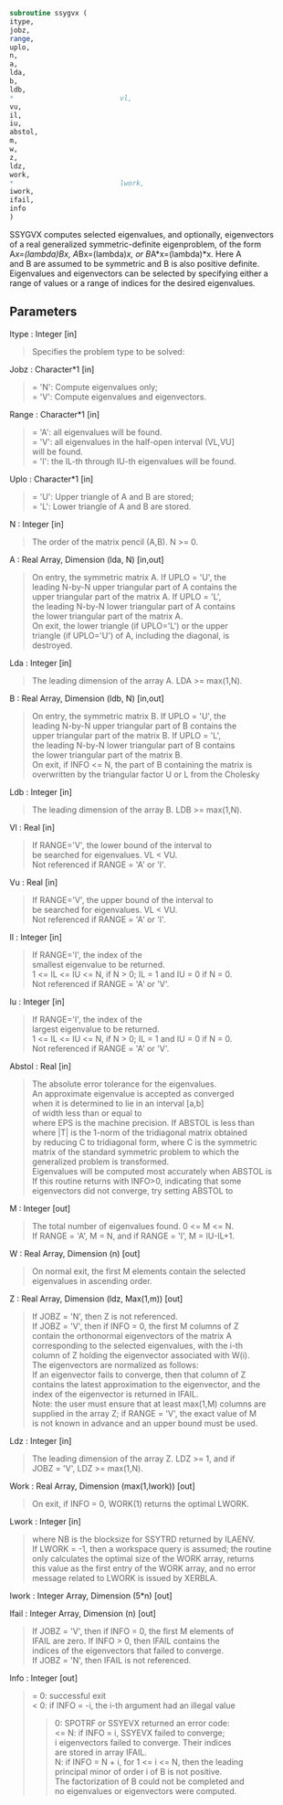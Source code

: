```fortran  
subroutine ssygvx (  
itype,  
jobz,  
range,  
uplo,  
n,  
a,  
lda,  
b,  
ldb,  
*                          vl,  
vu,  
il,  
iu,  
abstol,  
m,  
w,  
z,  
ldz,  
work,  
*                          lwork,  
iwork,  
ifail,  
info  
)  
```  
  
SSYGVX computes selected eigenvalues, and optionally, eigenvectors  
of a real generalized symmetric-definite eigenproblem, of the form  
A*x=(lambda)*B*x,  A*Bx=(lambda)*x,  or B*A*x=(lambda)*x.  Here A  
and B are assumed to be symmetric and B is also positive definite.  
Eigenvalues and eigenvectors can be selected by specifying either a  
range of values or a range of indices for the desired eigenvalues.  
  
## Parameters  
Itype : Integer [in]  
> Specifies the problem type to be solved:  
  
Jobz : Character*1 [in]  
> = 'N':  Compute eigenvalues only;  
> = 'V':  Compute eigenvalues and eigenvectors.  
  
Range : Character*1 [in]  
> = 'A': all eigenvalues will be found.  
> = 'V': all eigenvalues in the half-open interval (VL,VU]  
> will be found.  
> = 'I': the IL-th through IU-th eigenvalues will be found.  
  
Uplo : Character*1 [in]  
> = 'U':  Upper triangle of A and B are stored;  
> = 'L':  Lower triangle of A and B are stored.  
  
N : Integer [in]  
> The order of the matrix pencil (A,B).  N >= 0.  
  
A : Real Array, Dimension (lda, N) [in,out]  
> On entry, the symmetric matrix A.  If UPLO = 'U', the  
> leading N-by-N upper triangular part of A contains the  
> upper triangular part of the matrix A.  If UPLO = 'L',  
> the leading N-by-N lower triangular part of A contains  
> the lower triangular part of the matrix A.  
> On exit, the lower triangle (if UPLO='L') or the upper  
> triangle (if UPLO='U') of A, including the diagonal, is  
> destroyed.  
  
Lda : Integer [in]  
> The leading dimension of the array A.  LDA >= max(1,N).  
  
B : Real Array, Dimension (ldb, N) [in,out]  
> On entry, the symmetric matrix B.  If UPLO = 'U', the  
> leading N-by-N upper triangular part of B contains the  
> upper triangular part of the matrix B.  If UPLO = 'L',  
> the leading N-by-N lower triangular part of B contains  
> the lower triangular part of the matrix B.  
> On exit, if INFO <= N, the part of B containing the matrix is  
> overwritten by the triangular factor U or L from the Cholesky  
  
Ldb : Integer [in]  
> The leading dimension of the array B.  LDB >= max(1,N).  
  
Vl : Real [in]  
> If RANGE='V', the lower bound of the interval to  
> be searched for eigenvalues. VL < VU.  
> Not referenced if RANGE = 'A' or 'I'.  
  
Vu : Real [in]  
> If RANGE='V', the upper bound of the interval to  
> be searched for eigenvalues. VL < VU.  
> Not referenced if RANGE = 'A' or 'I'.  
  
Il : Integer [in]  
> If RANGE='I', the index of the  
> smallest eigenvalue to be returned.  
> 1 <= IL <= IU <= N, if N > 0; IL = 1 and IU = 0 if N = 0.  
> Not referenced if RANGE = 'A' or 'V'.  
  
Iu : Integer [in]  
> If RANGE='I', the index of the  
> largest eigenvalue to be returned.  
> 1 <= IL <= IU <= N, if N > 0; IL = 1 and IU = 0 if N = 0.  
> Not referenced if RANGE = 'A' or 'V'.  
  
Abstol : Real [in]  
> The absolute error tolerance for the eigenvalues.  
> An approximate eigenvalue is accepted as converged  
> when it is determined to lie in an interval [a,b]  
> of width less than or equal to  
> where EPS is the machine precision.  If ABSTOL is less than  
> where |T| is the 1-norm of the tridiagonal matrix obtained  
> by reducing C to tridiagonal form, where C is the symmetric  
> matrix of the standard symmetric problem to which the  
> generalized problem is transformed.  
> Eigenvalues will be computed most accurately when ABSTOL is  
> If this routine returns with INFO>0, indicating that some  
> eigenvectors did not converge, try setting ABSTOL to  
  
M : Integer [out]  
> The total number of eigenvalues found.  0 <= M <= N.  
> If RANGE = 'A', M = N, and if RANGE = 'I', M = IU-IL+1.  
  
W : Real Array, Dimension (n) [out]  
> On normal exit, the first M elements contain the selected  
> eigenvalues in ascending order.  
  
Z : Real Array, Dimension (ldz, Max(1,m)) [out]  
> If JOBZ = 'N', then Z is not referenced.  
> If JOBZ = 'V', then if INFO = 0, the first M columns of Z  
> contain the orthonormal eigenvectors of the matrix A  
> corresponding to the selected eigenvalues, with the i-th  
> column of Z holding the eigenvector associated with W(i).  
> The eigenvectors are normalized as follows:  
> If an eigenvector fails to converge, then that column of Z  
> contains the latest approximation to the eigenvector, and the  
> index of the eigenvector is returned in IFAIL.  
> Note: the user must ensure that at least max(1,M) columns are  
> supplied in the array Z; if RANGE = 'V', the exact value of M  
> is not known in advance and an upper bound must be used.  
  
Ldz : Integer [in]  
> The leading dimension of the array Z.  LDZ >= 1, and if  
> JOBZ = 'V', LDZ >= max(1,N).  
  
Work : Real Array, Dimension (max(1,lwork)) [out]  
> On exit, if INFO = 0, WORK(1) returns the optimal LWORK.  
  
Lwork : Integer [in]  
> where NB is the blocksize for SSYTRD returned by ILAENV.  
> If LWORK = -1, then a workspace query is assumed; the routine  
> only calculates the optimal size of the WORK array, returns  
> this value as the first entry of the WORK array, and no error  
> message related to LWORK is issued by XERBLA.  
  
Iwork : Integer Array, Dimension (5*n) [out]  
  
Ifail : Integer Array, Dimension (n) [out]  
> If JOBZ = 'V', then if INFO = 0, the first M elements of  
> IFAIL are zero.  If INFO > 0, then IFAIL contains the  
> indices of the eigenvectors that failed to converge.  
> If JOBZ = 'N', then IFAIL is not referenced.  
  
Info : Integer [out]  
> = 0:  successful exit  
> < 0:  if INFO = -i, the i-th argument had an illegal value  
> > 0:  SPOTRF or SSYEVX returned an error code:  
> <= N:  if INFO = i, SSYEVX failed to converge;  
> i eigenvectors failed to converge.  Their indices  
> are stored in array IFAIL.  
> > N:   if INFO = N + i, for 1 <= i <= N, then the leading  
> principal minor of order i of B is not positive.  
> The factorization of B could not be completed and  
> no eigenvalues or eigenvectors were computed.  
  
